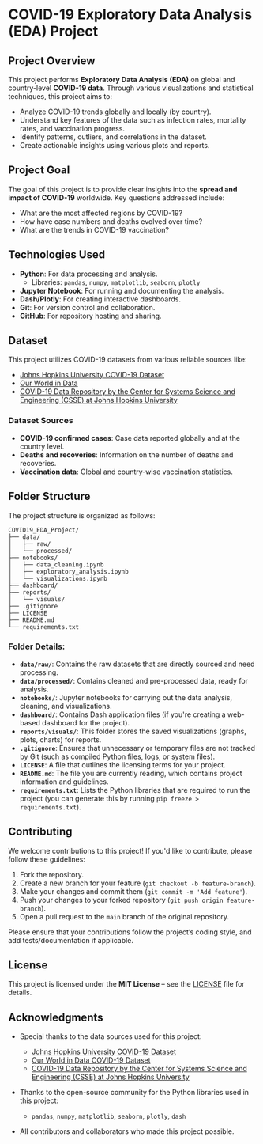 # COVID-19 Exploratory Data Analysis (EDA) Project

## Project Overview
This project performs **Exploratory Data Analysis (EDA)** on global and country-level **COVID-19 data**. Through various visualizations and statistical techniques, this project aims to:
- Analyze COVID-19 trends globally and locally (by country).
- Understand key features of the data such as infection rates, mortality rates, and vaccination progress.
- Identify patterns, outliers, and correlations in the dataset.
- Create actionable insights using various plots and reports.

## Project Goal
The goal of this project is to provide clear insights into the **spread and impact of COVID-19** worldwide. Key questions addressed include:
- What are the most affected regions by COVID-19?
- How have case numbers and deaths evolved over time?
- What are the trends in COVID-19 vaccination?

## Technologies Used
- **Python**: For data processing and analysis.
  - Libraries: `pandas`, `numpy`, `matplotlib`, `seaborn`, `plotly`
- **Jupyter Notebook**: For running and documenting the analysis.
- **Dash/Plotly**: For creating interactive dashboards.
- **Git**: For version control and collaboration.
- **GitHub**: For repository hosting and sharing.

## Dataset
This project utilizes COVID-19 datasets from various reliable sources like:
- [Johns Hopkins University COVID-19 Dataset](https://github.com/CSSEGISandData/COVID-19)
- [Our World in Data](https://github.com/owid/covid-19-data)
- [COVID-19 Data Repository by the Center for Systems Science and Engineering (CSSE) at Johns Hopkins University](https://github.com/CSSEGISandData/COVID-19)

### **Dataset Sources**
- **COVID-19 confirmed cases**: Case data reported globally and at the country level.
- **Deaths and recoveries**: Information on the number of deaths and recoveries.
- **Vaccination data**: Global and country-wise vaccination statistics.

## Folder Structure


The project structure is organized as follows:

```
COVID19_EDA_Project/
├── data/
│   ├── raw/               
│   └── processed/        
├── notebooks/
│   ├── data_cleaning.ipynb   
│   ├── exploratory_analysis.ipynb  
│   └── visualizations.ipynb  
├── dashboard/               
├── reports/
│   └── visuals/            
├── .gitignore               
├── LICENSE                  
├── README.md                
└── requirements.txt    
```     


### Folder Details:
- **`data/raw/`**: Contains the raw datasets that are directly sourced and need processing.
- **`data/processed/`**: Contains cleaned and pre-processed data, ready for analysis.
- **`notebooks/`**: Jupyter notebooks for carrying out the data analysis, cleaning, and visualizations.
- **`dashboard/`**: Contains Dash application files (if you're creating a web-based dashboard for the project).
- **`reports/visuals/`**: This folder stores the saved visualizations (graphs, plots, charts) for reports.
- **`.gitignore`**: Ensures that unnecessary or temporary files are not tracked by Git (such as compiled Python files, logs, or system files).
- **`LICENSE`**: A file that outlines the licensing terms for your project.
- **`README.md`**: The file you are currently reading, which contains project information and guidelines.
- **`requirements.txt`**: Lists the Python libraries that are required to run the project (you can generate this by running `pip freeze > requirements.txt`).



## Contributing

We welcome contributions to this project! If you'd like to contribute, please follow these guidelines:

1. Fork the repository.
2. Create a new branch for your feature (`git checkout -b feature-branch`).
3. Make your changes and commit them (`git commit -m 'Add feature'`).
4. Push your changes to your forked repository (`git push origin feature-branch`).
5. Open a pull request to the `main` branch of the original repository.

Please ensure that your contributions follow the project’s coding style, and add tests/documentation if applicable.

## License

This project is licensed under the **MIT License** – see the [LICENSE](LICENSE) file for details.

## Acknowledgments

- Special thanks to the data sources used for this project:
  - [Johns Hopkins University COVID-19 Dataset](https://github.com/CSSEGISandData/COVID-19)
  - [Our World in Data COVID-19 Dataset](https://github.com/owid/covid-19-data)
  - [COVID-19 Data Repository by the Center for Systems Science and Engineering (CSSE) at Johns Hopkins University](https://github.com/CSSEGISandData/COVID-19)

- Thanks to the open-source community for the Python libraries used in this project:
  - `pandas`, `numpy`, `matplotlib`, `seaborn`, `plotly`, `dash`

- All contributors and collaborators who made this project possible.
